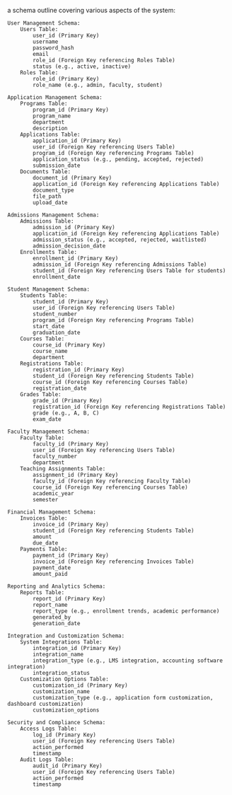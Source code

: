 a schema outline covering various aspects of the system:

    User Management Schema:
        Users Table:
            user_id (Primary Key)
            username
            password_hash
            email
            role_id (Foreign Key referencing Roles Table)
            status (e.g., active, inactive)
        Roles Table:
            role_id (Primary Key)
            role_name (e.g., admin, faculty, student)

    Application Management Schema:
        Programs Table:
            program_id (Primary Key)
            program_name
            department
            description
        Applications Table:
            application_id (Primary Key)
            user_id (Foreign Key referencing Users Table)
            program_id (Foreign Key referencing Programs Table)
            application_status (e.g., pending, accepted, rejected)
            submission_date
        Documents Table:
            document_id (Primary Key)
            application_id (Foreign Key referencing Applications Table)
            document_type
            file_path
            upload_date

    Admissions Management Schema:
        Admissions Table:
            admission_id (Primary Key)
            application_id (Foreign Key referencing Applications Table)
            admission_status (e.g., accepted, rejected, waitlisted)
            admission_decision_date
        Enrollments Table:
            enrollment_id (Primary Key)
            admission_id (Foreign Key referencing Admissions Table)
            student_id (Foreign Key referencing Users Table for students)
            enrollment_date

    Student Management Schema:
        Students Table:
            student_id (Primary Key)
            user_id (Foreign Key referencing Users Table)
            student_number
            program_id (Foreign Key referencing Programs Table)
            start_date
            graduation_date
        Courses Table:
            course_id (Primary Key)
            course_name
            department
        Registrations Table:
            registration_id (Primary Key)
            student_id (Foreign Key referencing Students Table)
            course_id (Foreign Key referencing Courses Table)
            registration_date
        Grades Table:
            grade_id (Primary Key)
            registration_id (Foreign Key referencing Registrations Table)
            grade (e.g., A, B, C)
            exam_date

    Faculty Management Schema:
        Faculty Table:
            faculty_id (Primary Key)
            user_id (Foreign Key referencing Users Table)
            faculty_number
            department
        Teaching Assignments Table:
            assignment_id (Primary Key)
            faculty_id (Foreign Key referencing Faculty Table)
            course_id (Foreign Key referencing Courses Table)
            academic_year
            semester

    Financial Management Schema:
        Invoices Table:
            invoice_id (Primary Key)
            student_id (Foreign Key referencing Students Table)
            amount
            due_date
        Payments Table:
            payment_id (Primary Key)
            invoice_id (Foreign Key referencing Invoices Table)
            payment_date
            amount_paid

    Reporting and Analytics Schema:
        Reports Table:
            report_id (Primary Key)
            report_name
            report_type (e.g., enrollment trends, academic performance)
            generated_by
            generation_date

    Integration and Customization Schema:
        System Integrations Table:
            integration_id (Primary Key)
            integration_name
            integration_type (e.g., LMS integration, accounting software integration)
            integration_status
        Customization Options Table:
            customization_id (Primary Key)
            customization_name
            customization_type (e.g., application form customization, dashboard customization)
            customization_options

    Security and Compliance Schema:
        Access Logs Table:
            log_id (Primary Key)
            user_id (Foreign Key referencing Users Table)
            action_performed
            timestamp
        Audit Logs Table:
            audit_id (Primary Key)
            user_id (Foreign Key referencing Users Table)
            action_performed
            timestamp